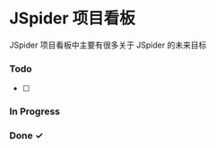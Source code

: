 # JSpider 项目看板

JSpider 项目看板中主要有很多关于 JSpider 的未来目标

### Todo

- [ ]   

### In Progress


### Done ✓


